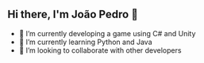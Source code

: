 ## Hi there, I'm João Pedro 👋 

- 🔭 I’m currently developing a game using C# and Unity
- 🌱 I’m currently learning Python and Java
- 👯 I’m looking to collaborate with other developers

<!---
schuabjp/schuabjp is a ✨ special ✨ repository because its `README.md` (this file) appears on your GitHub profile.
You can click the Preview link to take a look at your changes.
--->

